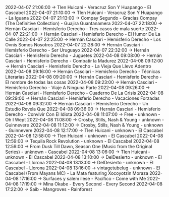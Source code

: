 2022-04-07 21:06:00 -> Tlen Huicani - Veracruz Son Y Huapango - El Cascabel
2022-04-07 21:10:00 -> Tlen Huicani - Veracruz Son Y Huapango - La Iguana
2022-04-07 21:13:00 -> Compay Segundo - Gracias Compay (The Definitive Collection) - Guajira Guantanamera
2022-04-07 22:18:00 -> Hernán Casciari - Hemisferio Derecho - Tres casos de mala suerte
2022-04-07 22:21:00 -> Hernán Casciari - Hemisferio Derecho - El Humor De La Calle
2022-04-07 22:25:00 -> Hernán Casciari - Hemisferio Derecho - Los Ovnis Somos Nosotros
2022-04-07 22:28:00 -> Hernán Casciari - Hemisferio Derecho - Ser Uruguayo
2022-04-07 22:32:00 -> Hernán Casciari - Hemisferio Derecho - Juguetes
2022-04-08 09:08:00 -> Hernán Casciari - Hemisferio Derecho - Combatir la Madurez
2022-04-08 09:12:00 -> Hernán Casciari - Hemisferio Derecho - La Vieja Que Llevo Adentro
2022-04-08 09:16:00 -> Hernán Casciari - Hemisferio Derecho - Técnicas Literarias
2022-04-08 09:20:00 -> Hernán Casciari - Hemisferio Derecho - El nombre de todas las cosas
2022-04-08 09:23:00 -> Hernán Casciari - Hemisferio Derecho - Viaje A Ninguna Parte
2022-04-08 09:26:00 -> Hernán Casciari - Hemisferio Derecho - Cuaderno De La Crisis
2022-04-08 09:29:00 -> Hernán Casciari - Hemisferio Derecho - Vacaciones Forzadas
2022-04-08 09:32:00 -> Hernán Casciari - Hemisferio Derecho - Un Estudio Revela Que
2022-04-08 09:36:00 -> Hernán Casciari - Hemisferio Derecho - Convivir Con El Idiota
2022-04-08 11:07:00 -> Free - unknown - Oh I Wept
2022-04-08 11:08:00 -> Crosby, Stills, Nash & Young - unknown - Guinnevere
2022-04-08 11:12:00 -> Crosby, Stills, Nash & Young - unknown - Guinnevere
2022-04-08 12:17:00 -> Tlen Huicani - unknown - El Cascabel
2022-04-08 12:58:00 -> Tlen Huicani - unknown - El Cascabel
2022-04-08 12:59:00 -> Tequila Rock Revolution - unknown - El Cascabel
2022-04-08 12:59:00 -> From Dusk Till Dawn, Season One (Music from the Original Series) - unknown - Cascabel
2022-04-08 13:06:00 -> Tlen Huicani - unknown - El Cascabel
2022-04-08 13:10:00 -> DelDesierto - unknown - El Cascabel - Llorona
2022-04-08 13:13:00 -> DelDesierto - unknown - El Cascabel - Llorona
2022-04-08 13:16:00 -> vintagetubelug - unknown - El Cascabel (From Mayans MC) - La Mata featuring Xocoyotzin Moraza
2022-04-08 17:16:00 -> Surfaces y salem ilese - Pacifico - Come with Me
2022-04-08 17:19:00 -> Mina Okabe - Every Second - Every Second
2022-04-08 17:22:00 -> Saib - Mangroves - Rainforest
